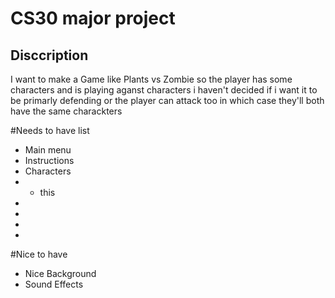 # CS30 major project 

## Disccription 
I want to make a Game like Plants vs Zombie so the player has some characters and is playing aganst characters i haven't decided if i want it to be primarly defending or the player can attack too in which case they'll both have the same charackters


#Needs to have list
- Main menu
- Instructions
- Characters
- - this
- 
- 
- 
- 


#Nice to have
- Nice Background
- Sound Effects
